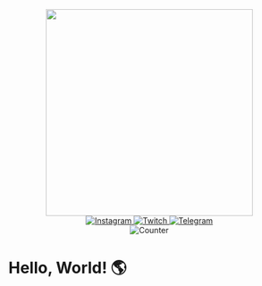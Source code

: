 <div id="header" align="center">
  <img src="https://media.giphy.com/media/Y4ak9Ki2GZCbJxAnJD/giphy.gif" width="370"/>
</div>

<div id="badges" align="center">
  <a href="http://instagram.com/korneevofficial">
    <img src="https://img.shields.io/badge/Instagram-FF69B4?style=for-the-badge&logo=instagram&logoColor=white" alt="Instagram"/>
  </a>
  <a href="http://twitch.tv/letimvkocmoc">
    <img src="https://img.shields.io/badge/Twitch-purple?style=for-the-badge&logo=twitch&logoColor=white" alt="Twitch"/>
  </a>
  <a href="http://t.me/letimvkocmoc">
    <img src="https://img.shields.io/badge/Telegram-blue?style=for-the-badge&logo=telegram&logoColor=white" alt="Telegram"/>
  </a>
</div>

<div id="counter" align="center">
  <img src="https://komarev.com/ghpvc/?username=letimvkocmoc&style=flat-square&color=blue" alt="Counter"/>
</div>

<h1>
  Hello, World! 🌎
</h1>

